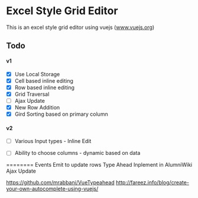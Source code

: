 # Excel Style Grid Editor

This is an excel style grid editor using vuejs (www.vuejs.org)


## Todo

#### v1

- [x] Use Local Storage
- [x] Cell based inline editing
- [x] Row based inline editing
- [x] Grid Traversal
- [ ] Ajax Update
- [x] New Row Addition
- [x] Gird Sorting based on primary column

#### v2
- [ ] Various Input types - Inline Edit
- [ ] Ability to choose columns - dynamic based on data



========
Events Emit to update rows
Type Ahead
Inplement in AlumniWiki
Ajax Update


https://github.com/mrabbani/VueTypeahead
http://fareez.info/blog/create-your-own-autocomplete-using-vuejs/
